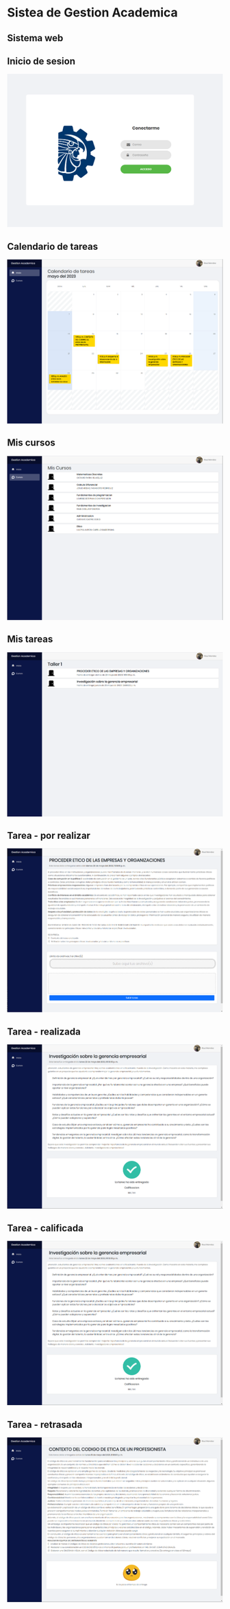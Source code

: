 # Sistea de Gestion Academica

## Sistema web

## Inicio de sesion
![](/images/img_login.png)

## Calendario de tareas
![](/images/img_calendario.png)

## Mis cursos
![](/images/img_mis_cursos.png)

## Mis tareas
![](/images/img_mis_tareas.png)

## Tarea - por realizar
![](/images/img_mis_tarea_preview1.png)

## Tarea - realizada
![](/images/img_mis_tarea_preview2.png)

## Tarea - calificada
![](/images/img_mis_tarea_preview2.png)

## Tarea - retrasada 
![](/images/img_mis_tarea_fuera_tiempo.png)
